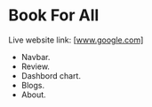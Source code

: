 # Book For All
Live website link: [www.google.com]
* Navbar.
* Review.
* Dashbord chart.
* Blogs.
* About.